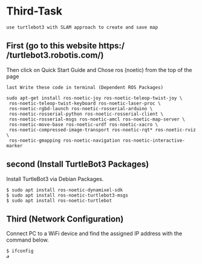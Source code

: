 # Third-Task
```
use turtlebot3 with SLAM approach to create and save map
```

## First (go to this website https:/ /turtlebot3.robotis.com/)  ##
 Then click on Quick Start Guide and Chose ros (noetic) from the top of the page
 ```
 last Write these code in terminal (Dependent ROS Packages)
 
 sudo apt-get install ros-noetic-joy ros-noetic-teleop-twist-joy \
  ros-noetic-teleop-twist-keyboard ros-noetic-laser-proc \
  ros-noetic-rgbd-launch ros-noetic-rosserial-arduino \
  ros-noetic-rosserial-python ros-noetic-rosserial-client \
  ros-noetic-rosserial-msgs ros-noetic-amcl ros-noetic-map-server \
  ros-noetic-move-base ros-noetic-urdf ros-noetic-xacro \
  ros-noetic-compressed-image-transport ros-noetic-rqt* ros-noetic-rviz \
  ros-noetic-gmapping ros-noetic-navigation ros-noetic-interactive-marker

```
## second (Install TurtleBot3 Packages)  ##
Install TurtleBot3 via Debian Packages.

 ```
$ sudo apt install ros-noetic-dynamixel-sdk
$ sudo apt install ros-noetic-turtlebot3-msgs
$ sudo apt install ros-noetic-turtlebot

```
## Third (Network Configuration)  ##
Connect PC to a WiFi device and find the assigned IP address with the command below.
 ```
$ ifconfig
ف

```
